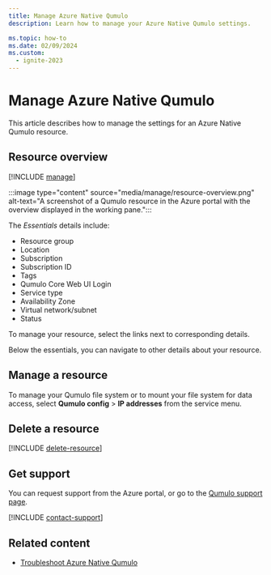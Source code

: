 ```yaml
---
title: Manage Azure Native Qumulo
description: Learn how to manage your Azure Native Qumulo settings.

ms.topic: how-to 
ms.date: 02/09/2024
ms.custom:
  - ignite-2023
---
```



# Manage Azure Native Qumulo

This article describes how to manage the settings for an Azure Native Qumulo resource.

## Resource overview 

[!INCLUDE [manage](../includes/manage.md)]

:::image type="content" source="media/manage/resource-overview.png" alt-text="A screenshot of a Qumulo resource in the Azure portal with the overview displayed in the working pane.":::

The *Essentials* details include:

- Resource group
- Location
- Subscription
- Subscription ID
- Tags
- Qumulo Core Web UI Login
- Service type
- Availability Zone
- Virtual network/subnet
- Status

To manage your resource, select the links next to corresponding details.

Below the essentials, you can navigate to other details about your resource.

## Manage a resource

To manage your Qumulo file system or to mount your file system for data access, select **Qumulo config** > **IP addresses** from the service menu. 

## Delete a resource

[!INCLUDE [delete-resource](../includes/delete-resource.md)]

## Get support

You can request support from the Azure portal, or go to the [Qumulo support page](https://aka.ms/partners/Qumulo/Support).

[!INCLUDE [contact-support](../includes/contact-support.md)]

## Related content

- [Troubleshoot Azure Native Qumulo](troubleshoot.md)
